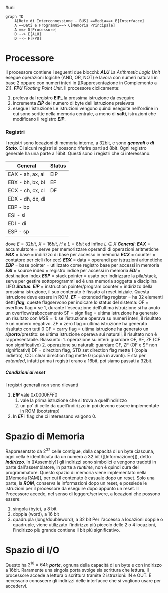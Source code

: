 #uni 
```mermaid
graph TD
    A[Rete di Interconnessione - BUS] ==Media==> B[Interfacce]
    A ==Dati e Programmi==> C[Memoria Principale]
    A ==> D[Processore]
    D --> E[ALU]
    D --> F[FPU]
``` 
# Processore
Il processore contiene i seguenti due blocchi: 
___ALU___
La _Arithmetic Logic Unit_ esegue operazioni logiche (AND, OR, NOT) e lavora con numeri naturali in base 2 oppure con numeri interi in [[Rappresentazione in Complemento a 2]].
___FPU___
_Floating Point Unit_.
Il processore ciclicamente:
1. preleva dal registro __EIP___ la prossima istruzione da eseguire
2. incrementa ___EIP___ del numero di byte dell'istruzione prelevata
3. esegue l'istruzione
Le istruzioni vengono quindi eseguite nell'ordine in cui sono scritte nella memoria centrale, a meno di __salti__, istruzioni che modificano il registro ___EIP___.
### Registri
I registri sono locazioni di memoria interne, a 32bit, e sono ___generali___ o ___di Stato___. Di alcuni registri si possono riferire parti ad 8bit. Ogni registro generale ha una parte a 16bit. Questi sono i registri che ci interessano:

| General          | Status |
| ---------------- | ------ |
| EAX - ah, ax, al | EIP    |
| EBX - bh, bx, bl | EF     |
| ECX - ch, cx, cl | DF     |
| EDX - dh, dx, dl |        |
| EBP - bp         |        |
| ESI - si         |        |
| EDI - di         |        |
| ESP - sp         |        |
dove $E = 32bit$, $X = 16bit$, $H \ e\ L = 8bit$ ed infine $L \in X$ 
___General___:
___EAX___ = accumulatore = serve per memorizzare operandi di operazioni aritmetiche
___EBX___ = base = indirizzo di base per accesso in memoria
___ECX___ = counter = contatore per cicli (for ecc)
___EDX___ = data = operandi per istruzioni aritmetiche
___EBP___ = base pointer = utilizzato come registro base per accessi in memoria
___ESI___ = source index = registro indice per accessi in memoria
___EDI___ = destination index
___ESP___ = stack pointer = usato per indirizzare la pila/stack, serve per gestire sottoprogrammi ed è una memoria soggetta a disciplina LIFO
___Status___: 
___EIP___ = instruction pointer/program counter =  indirizzo della prossima istruzione, il suo contenuto è fissato al reset iniziale. Questa istruzione deve essere in ROM.
___EF___ = extended flag register = ha 32 elementi detti ___flag___, queste flagservono per indicare lo status del sistema:
	OF = overflow flag = se 1, durante l'esecuzione dell'ultima istruizione si ha avuto un overflow/traboccamento
	SF = sign flag = ultima istruzione ha generato un risultato con $MSB = 1$: se l'istruzione operava su numeri interi, il risultato è un numero negativo.
	ZF = zero flag = ultima istruzione ha generato risultato con tutti $0$ 
	CF = carry flag = ultima istruzione ha generato un ___riporto___/prestito: se ultima istruzione operava sui naturali, il risultato non è rappresentabile.
	Riassunto:
	1. operazione su interi: guardare OF, SF, ZF (CF non significativo)
	2. operazione su naturali: guardare CF, ZF (OF e SF non significativi)
	DF = direction flag, STD set direction flag mette 1 (copia indietro), CDL clear direction flag mette 0 (copia in avanti).
E sta per _extended_, infatti prima i registri erano a 16bit, poi siamo passati a 32bit. 
##### Condizioni al reset
I registri generali non sono rilevanti
1. ___EIP___ vale $0x0000FFF0$ 
	1. vale la prima istruzione che si trova a quell'indirizzo
	2. un po' di celle da quell'indirizzo in poi devono essere implementate in ROM (bootstrap)
2. In ___EF___ i flag che ci interessano valgono 0.

# Spazio di Memoria
Rappresentato da $2^{32}$ celle contigue, dalla capacità di un byte ciascuna, ogni cella è identificata da un numero a 32 bit ([[Informazione]]), detto ___indirizzo___.
In [[Assembly]] gli indirizzi sono simbolici e vengono tradotti in parte dall'assemblatore, in parte a _runtime_, non è quindi cura del programmatore.
Questo spazio di memoria viene implementato nella [[Memoria RAM]], per cui il contenuto è casuale dopo un reset. Solo una parte, la ___ROM___, conserva le informazioni dopo un reset, e possiede le istruzioni per il processore da eseguire dopo appunto un reset.
Il Processore accede, nel senso di leggere/scrivere, a locazioni che possono essere:
1. singola (byte), a 8 bit
2. doppia (word), a 16 bit
3. quadrupla (long/doubleword), a 32 bit
Per l'accesso a locazioni doppie o quadruple, viene utilizzato l'indirizzo più piccolo delle 2 o 4 locazioni, l'indirizzo più grande contiene il bit più significativo.
# Spazio di I/O 
Questo ha $2^{16} = 64k$ ___porte___, ognuna della capacità di un byte e con indirizzo a 16bit.
Raramente una singola porta svolge sia scrittura che lettura.
Il processore accede a lettura o scrittura tramite 2 istruzioni: IN e OUT.
È necessario conoscere gli indirizzi delle interfacce che si vogliono usare per accedervi.